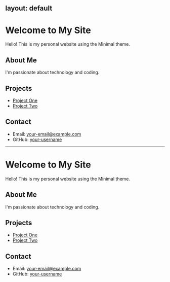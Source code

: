 layout: default
---------------

# Welcome to My Site

Hello! This is my personal website using the Minimal theme.

## About Me

I'm passionate about technology and coding.

## Projects

- [Project One](/project-one)
- [Project Two](/project-two)

## Contact

- Email: [your-email@example.com](mailto:your-email@example.com)
- GitHub: [your-username](https://github.com/your-username)

---

# Welcome to My Site

Hello! This is my personal website using the Minimal theme.

## About Me

I'm passionate about technology and coding.

## Projects

- [Project One](/project-one)
- [Project Two](/project-two)

## Contact

- Email: [your-email@example.com](mailto:your-email@example.com)
- GitHub: [your-username](https://github.com/your-username)

